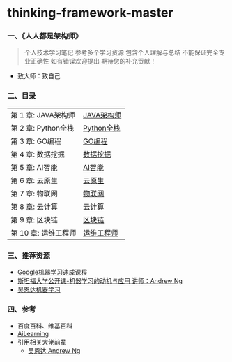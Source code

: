 # thinking-framework-master

### 一、《人人都是架构师》
> 个人技术学习笔记 参考多个学习资源 包含个人理解与总结 不能保证完全专业正确性 如有错误欢迎提出 期待您的补充贡献！
- 致大师：致自己

### 二、目录
<table>
  <tr>
    <td>第 1 章: JAVA架构师</td>
    <td><a href="#">JAVA架构师</a></td>
  </tr>
  <tr>
    <td>第 2 章: Python全栈</td>
    <td><a href="#">Python全栈</a></td>
  </tr>
  <tr>
    <td>第 3 章: GO编程</td>
    <td><a href="#">GO编程</a></td>
  </tr>
  <tr>
    <td>第 4 章: 数据挖掘</td>
    <td><a href="#">数据挖掘</a></td>
  </tr>
  <tr>
    <td>第 5 章: AI智能</td>
    <td><a href="#">AI智能</a></td>
  </tr>
  <tr>
    <td>第 6 章: 云原生</td>
    <td><a href="#">云原生</a></td>
  </tr>
  <tr>
    <td>第 7 章: 物联网</td>
    <td><a href="#">物联网</a></td>
  </tr>
  <tr>
    <td>第 8 章: 云计算</td>
    <td><a href="#">云计算</a></td>
  </tr>
  <tr>
    <td>第 9 章: 区块链</td>
    <td><a href="#">区块链</a></td>
  </tr>
  <tr>
    <td>第 10 章: 运维工程师</td>
    <td><a href="#">运维工程师</a></td>
  </tr>
</table>

### 三、推荐资源
- [Google机器学习速成课程](https://developers.google.cn/machine-learning/crash-course/)
- [斯坦福大学公开课-机器学习的动机与应用 讲师：Andrew Ng](http://open.163.com/movie/2008/1/M/C/M6SGF6VB4_M6SGHFBMC.html)
- [吴恩达机器学习](https://study.163.com/course/courseMain.htm?courseId=1004570029)

### 四、参考
- 百度百科、维基百科
- [AiLearning](https://github.com/apachecn/AiLearning)
- 引用相关大佬前辈
    - [吴恩达 Andrew Ng](https://baike.baidu.com/item/%E5%90%B4%E6%81%A9%E8%BE%BE/9465313)
